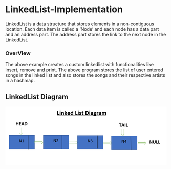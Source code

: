 # LinkedList-Implementation
LinkedList is a data structure that stores elements in a non-contiguous location.
Each data item is called a ‘Node’ and each node has a data part and an address part. The address part stores the link to the next node in the LinkedList.

### OverView
The above example creates a custom linkedlist with functionalities like insert, remove and print. The above program stores the list of user entered songs in the linked list and also stores the songs and their respective artists in a hashmap.

## LinkedList Diagram
![](LinkedListDiagram.png)

